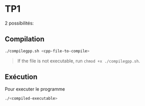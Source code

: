 # TP1

2 possibilités:

## Compilation

```bash
./compilegpp.sh <cpp-file-to-compile>
```

> If the file is not executable, run `chmod +x ./compilegpp.sh`.

## Exécution

Pour executer le programme

```bash
./<compiled-executable>
```
